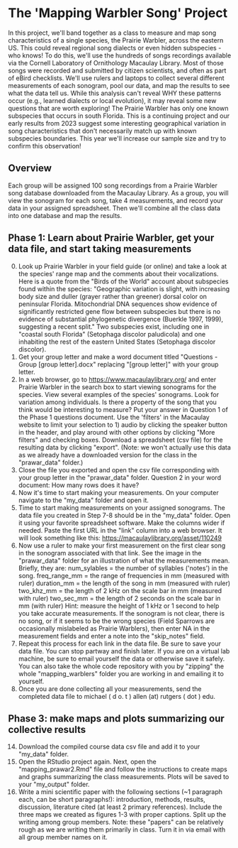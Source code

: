 # The 'Mapping Warbler Song' Project
In this project, we'll band together as a class to measure and map song characteristics of a single species, the Prairie Warbler, across the eastern US. This could reveal regional song dialects or even hidden subspecies - who knows! To do this, we'll use the hundreds of songs recordings available via the Cornell Laboratory of Ornithology Macaulay Library. Most of those songs were recorded and submitted by citizen scientists, and often as part of eBird checklists. We'll use rulers and laptops to collect several different measurements of each sonogram, pool our data, and map the results to see what the data tell us. While this analysis can't reveal WHY these patterns occur (e.g., learned dialects or local evolution), it may reveal some new questions that are worth exploring! The Prairie Warbler has only one known subspecies that occurs in south Florida. This is a continuing project and our early results from 2023 suggest some interesting geographical variation in song characteristics that don't necessarily match up with known subspecies boundaries. This year we'll increase our sample size and try to confirm this observation!

## Overview
Each group will be assigned 100 song recordings from a Prairie Warbler song database downloaded from the Macaulay Library. As a group, you will view the sonogram for each song, take 4 measurements, and record your data in your assigned spreadsheet. Then we'll combine all the class data into one database and map the results.

## Phase 1: Learn about Prairie Warbler, get your data file, and start taking measurements
0. Look up Prairie Warbler in your field guide (or online) and take a look at the species' range map and the comments about their vocalizations. Here is a quote from the "Birds of the World" account about subspecies found within the species: "Geographic variation is slight, with increasing body size and duller (grayer rather than greener) dorsal color on peninsular Florida. Mitochondrial DNA sequences show evidence of significantly restricted gene flow between subspecies but there is no evidence of substantial phylogenetic divergence (Buerkle 1997, 1999), suggesting a recent split." Two subspecies exist, including one in "coastal south Florida" (Setophaga discolor paludicola) and one inhabiting the rest of the eastern United States (Setophaga discolor discolor).
1. Get your group letter and make a word document titled "Questions - Group [group letter].docx" replacing "[group letter]" with your group letter.
2. In a web browser, go to https://www.macaulaylibrary.org/ and enter Prairie Warbler in the search box to start viewing sonograms for the species. View several examples of the species' sonograms. Look for variation among individuals. Is there a property of the song that you think would be interesting to measure? Put your answer in Question 1 of the Phase 1 questions document. Use the 'filters' in the Macaulay website to limit your selection to 1) audio by clicking the speaker button in the header, and play around with other options by clicking "More filters" and checking boxes. Download a spreadsheet (csv file) for the resulting data by clicking "export". (Note: we won't actually use this data as we already have a downloaded version for the class in the "prawar_data" folder.)
3. Close the file you exported and open the csv file corresponding with your group letter in the "prawar_data" folder. Question 2 in your word document: How many rows does it have?
3. Now it's time to start making your measurements. On your computer navigate to the "my_data" folder and open it. 
10. Time to start making measurements on your assigned sonograms. The data file you created in Step 7-8 should be in the "my_data" folder. Open it using your favorite spreadsheet software. Make the columns wider if needed. Paste the first URL in the "link" column into a web browser. It will look something like this: https://macaulaylibrary.org/asset/110249
11. Now use a ruler to make your first measurement on the first clear song in the sonogram associated with that link. See the image in the "prawar_data" folder for an illustration of what the measurements mean. Briefly, they are:
num_sylables = the number of syllables ('notes') in the song.
freq_range_mm = the range of frequencies in mm (measured with ruler)
duration_mm = the length of the song in mm (measured with ruler)
two_khz_mm = the length of 2 kHz on the scale bar in mm (measured with ruler)
two_sec_mm = the length of 2 seconds on the scale bar in mm (with ruler)
Hint: measure the height of 1 kHz or 1 second to help you take accurate measurements. If the sonogram is not clear, there is no song, or if it seems to be the wrong species (Field Sparrows are occasionally mislabeled as Prairie Warblers), then enter NA in the measurement fields and enter a note into the "skip_notes" field.
12. Repeat this process for each link in the data file. Be sure to save your data file. You can stop partway and finish later. If you are on a virtual lab machine, be sure to email yourself the data or otherwise save it safely. You can also take the whole code repository with you by "zipping" the whole "mapping_warblers" folder you are working in and emailing it to yourself.
13. Once you are done collecting all your measurements, send the completed data file to michael ( d o. t ) allen (at) rutgers ( dot ) edu.

## Phase 3: make maps and plots summarizing our collective results
14. Download the compiled course data csv file and add it to your "my_data" folder.
15. Open the RStudio project again. Next, open the "mapping_prawar2.Rmd" file and follow the instructions to create maps and graphs summarizing the class measurements. Plots will be saved to your "my_output" folder.
16. Write a mini scientific paper with the following sections (~1 paragraph each, can be short paragraphs!): introduction, methods, results, discussion, literature cited (at least 2 primary references). Include the three maps we created as figures 1-3 with proper captions. Split up the writing among group members. Note: these "papers" can be relatively rough as we are writing them primarily in class. Turn it in via email with all group member names on it.
